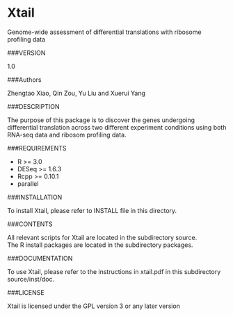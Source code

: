 # Xtail
Genome-wide assessment of differential translations with ribosome profiling data

###VERSION

1.0

###Authors

Zhengtao Xiao, Qin Zou, Yu Liu and Xuerui Yang

###DESCRIPTION

The purpose of this package is to discover the genes undergoing differential translation across two different experiment conditions using both RNA-seq data and ribosom profiling data.
							
###REQUIREMENTS
* R >= 3.0
* DESeq >= 1.6.3
* Rcpp >= 0.10.1
* parallel 

###INSTALLATION

To install Xtail, please refer to INSTALL file in this directory.

###CONTENTS

All relevant scripts for Xtail are located in the subdirectory source.        
The R install packages are located in the subdirectory packages.

###DOCUMENTATION

To use Xtail, please refer to the instructions in xtail.pdf in this subdirectory source/inst/doc.

###LICENSE

Xtail is licensed under the GPL version 3 or any later version









